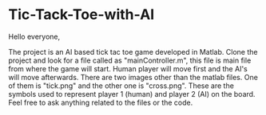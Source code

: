 # Tic-Tack-Toe-with-AI
Hello everyone,

The project is an AI based tick tac toe game developed in Matlab.
Clone the project and look for a file called as "mainController.m", this file is main file from where the game will start.
Human player will move first and the AI's will move afterwards.
There are two images other than the matlab files. One of them is "tick.png" and the other one is "cross.png". These are the symbols used to represent player 1 (human) and player 2 (AI) on the board.
Feel free to ask anything related to the files or the code.
